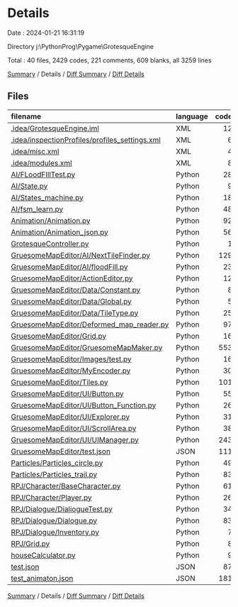 # Details

Date : 2024-01-21 16:31:19

Directory j:\\PythonProg\\Pygame\\GrotesqueEngine

Total : 40 files,  2429 codes, 221 comments, 609 blanks, all 3259 lines

[Summary](results.md) / Details / [Diff Summary](diff.md) / [Diff Details](diff-details.md)

## Files
| filename | language | code | comment | blank | total |
| :--- | :--- | ---: | ---: | ---: | ---: |
| [.idea/GrotesqueEngine.iml](/.idea/GrotesqueEngine.iml) | XML | 12 | 0 | 0 | 12 |
| [.idea/inspectionProfiles/profiles_settings.xml](/.idea/inspectionProfiles/profiles_settings.xml) | XML | 6 | 0 | 0 | 6 |
| [.idea/misc.xml](/.idea/misc.xml) | XML | 4 | 0 | 0 | 4 |
| [.idea/modules.xml](/.idea/modules.xml) | XML | 8 | 0 | 0 | 8 |
| [AI/FLoodFIllTest.py](/AI/FLoodFIllTest.py) | Python | 28 | 12 | 4 | 44 |
| [AI/State.py](/AI/State.py) | Python | 9 | 0 | 3 | 12 |
| [AI/States_machine.py](/AI/States_machine.py) | Python | 18 | 0 | 5 | 23 |
| [AI/fsm_learn.py](/AI/fsm_learn.py) | Python | 48 | 0 | 17 | 65 |
| [Animation/Animation.py](/Animation/Animation.py) | Python | 92 | 1 | 31 | 124 |
| [Animation/Animation_json.py](/Animation/Animation_json.py) | Python | 56 | 4 | 11 | 71 |
| [GrotesqueController.py](/GrotesqueController.py) | Python | 1 | 0 | 0 | 1 |
| [GruesomeMapEditor/AI/NextTileFinder.py](/GruesomeMapEditor/AI/NextTileFinder.py) | Python | 129 | 18 | 33 | 180 |
| [GruesomeMapEditor/AI/floodFill.py](/GruesomeMapEditor/AI/floodFill.py) | Python | 23 | 0 | 8 | 31 |
| [GruesomeMapEditor/ActionEditor.py](/GruesomeMapEditor/ActionEditor.py) | Python | 12 | 0 | 5 | 17 |
| [GruesomeMapEditor/Data/Constant.py](/GruesomeMapEditor/Data/Constant.py) | Python | 8 | 5 | 9 | 22 |
| [GruesomeMapEditor/Data/Global.py](/GruesomeMapEditor/Data/Global.py) | Python | 5 | 0 | 3 | 8 |
| [GruesomeMapEditor/Data/TileType.py](/GruesomeMapEditor/Data/TileType.py) | Python | 25 | 0 | 6 | 31 |
| [GruesomeMapEditor/Deformed_map_reader.py](/GruesomeMapEditor/Deformed_map_reader.py) | Python | 97 | 9 | 33 | 139 |
| [GruesomeMapEditor/Grid.py](/GruesomeMapEditor/Grid.py) | Python | 16 | 1 | 8 | 25 |
| [GruesomeMapEditor/GruesomeMapMaker.py](/GruesomeMapEditor/GruesomeMapMaker.py) | Python | 553 | 71 | 174 | 798 |
| [GruesomeMapEditor/Images/test.py](/GruesomeMapEditor/Images/test.py) | Python | 16 | 4 | 2 | 22 |
| [GruesomeMapEditor/MyEncoder.py](/GruesomeMapEditor/MyEncoder.py) | Python | 30 | 6 | 10 | 46 |
| [GruesomeMapEditor/Tiles.py](/GruesomeMapEditor/Tiles.py) | Python | 101 | 3 | 25 | 129 |
| [GruesomeMapEditor/UI/Button.py](/GruesomeMapEditor/UI/Button.py) | Python | 55 | 7 | 18 | 80 |
| [GruesomeMapEditor/UI/Button_Function.py](/GruesomeMapEditor/UI/Button_Function.py) | Python | 26 | 5 | 8 | 39 |
| [GruesomeMapEditor/UI/Explorer.py](/GruesomeMapEditor/UI/Explorer.py) | Python | 31 | 5 | 16 | 52 |
| [GruesomeMapEditor/UI/ScrollArea.py](/GruesomeMapEditor/UI/ScrollArea.py) | Python | 38 | 3 | 8 | 49 |
| [GruesomeMapEditor/UI/UIManager.py](/GruesomeMapEditor/UI/UIManager.py) | Python | 243 | 33 | 61 | 337 |
| [GruesomeMapEditor/test.json](/GruesomeMapEditor/test.json) | JSON | 111 | 0 | 0 | 111 |
| [Particles/Particles_circle.py](/Particles/Particles_circle.py) | Python | 49 | 1 | 19 | 69 |
| [Particles/Particles_trail.py](/Particles/Particles_trail.py) | Python | 83 | 7 | 26 | 116 |
| [RPJ/Character/BaseCharacter.py](/RPJ/Character/BaseCharacter.py) | Python | 61 | 3 | 21 | 85 |
| [RPJ/Character/Player.py](/RPJ/Character/Player.py) | Python | 26 | 1 | 8 | 35 |
| [RPJ/Dialogue/DialiogueTest.py](/RPJ/Dialogue/DialiogueTest.py) | Python | 34 | 0 | 5 | 39 |
| [RPJ/Dialogue/Dialogue.py](/RPJ/Dialogue/Dialogue.py) | Python | 83 | 21 | 25 | 129 |
| [RPJ/Dialogue/Inventory.py](/RPJ/Dialogue/Inventory.py) | Python | 7 | 0 | 2 | 9 |
| [RPJ/Grid.py](/RPJ/Grid.py) | Python | 8 | 1 | 4 | 13 |
| [houseCalculator.py](/houseCalculator.py) | Python | 9 | 0 | 1 | 10 |
| [test.json](/test.json) | JSON | 87 | 0 | 0 | 87 |
| [test_animaton.json](/test_animaton.json) | JSON | 181 | 0 | 0 | 181 |

[Summary](results.md) / Details / [Diff Summary](diff.md) / [Diff Details](diff-details.md)